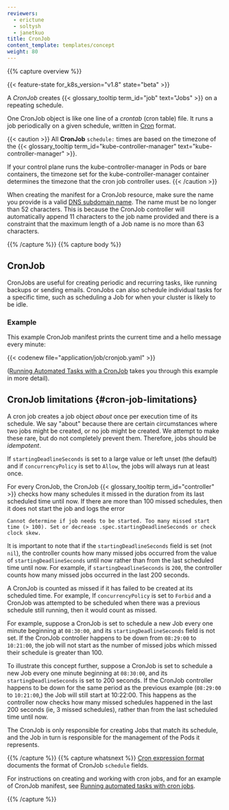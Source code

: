```yaml
---
reviewers:
  - erictune
  - soltysh
  - janetkuo
title: CronJob
content_template: templates/concept
weight: 80
---
```


{{% capture overview %}}

{{< feature-state for_k8s_version="v1.8" state="beta" >}}

A _CronJob_ creates {{< glossary_tooltip term_id="job" text="Jobs" >}} on a
repeating schedule.

One CronJob object is like one line of a _crontab_ (cron table) file. It runs a
job periodically on a given schedule, written in
[Cron](https://en.wikipedia.org/wiki/Cron) format.

{{< caution >}} All **CronJob** `schedule:` times are based on the timezone of
the
{{< glossary_tooltip term_id="kube-controller-manager" text="kube-controller-manager" >}}.

If your control plane runs the kube-controller-manager in Pods or bare
containers, the timezone set for the kube-controller-manager container
determines the timezone that the cron job controller uses. {{< /caution >}}

When creating the manifest for a CronJob resource, make sure the name you
provide is a valid
[DNS subdomain name](/docs/concepts/overview/working-with-objects/names#dns-subdomain-names).
The name must be no longer than 52 characters. This is because the CronJob
controller will automatically append 11 characters to the job name provided and
there is a constraint that the maximum length of a Job name is no more than 63
characters.

{{% /capture %}} {{% capture body %}}

## CronJob

CronJobs are useful for creating periodic and recurring tasks, like running
backups or sending emails. CronJobs can also schedule individual tasks for a
specific time, such as scheduling a Job for when your cluster is likely to be
idle.

### Example

This example CronJob manifest prints the current time and a hello message every
minute:

{{< codenew file="application/job/cronjob.yaml" >}}

([Running Automated Tasks with a CronJob](/docs/tasks/job/automated-tasks-with-cron-jobs/)
takes you through this example in more detail).

## CronJob limitations {#cron-job-limitations}

A cron job creates a job object _about_ once per execution time of its schedule.
We say "about" because there are certain circumstances where two jobs might be
created, or no job might be created. We attempt to make these rare, but do not
completely prevent them. Therefore, jobs should be _idempotent_.

If `startingDeadlineSeconds` is set to a large value or left unset (the default)
and if `concurrencyPolicy` is set to `Allow`, the jobs will always run at least
once.

For every CronJob, the CronJob {{< glossary_tooltip term_id="controller" >}}
checks how many schedules it missed in the duration from its last scheduled time
until now. If there are more than 100 missed schedules, then it does not start
the job and logs the error

```
Cannot determine if job needs to be started. Too many missed start time (> 100). Set or decrease .spec.startingDeadlineSeconds or check clock skew.
```

It is important to note that if the `startingDeadlineSeconds` field is set (not
`nil`), the controller counts how many missed jobs occurred from the value of
`startingDeadlineSeconds` until now rather than from the last scheduled time
until now. For example, if `startingDeadlineSeconds` is `200`, the controller
counts how many missed jobs occurred in the last 200 seconds.

A CronJob is counted as missed if it has failed to be created at its scheduled
time. For example, If `concurrencyPolicy` is set to `Forbid` and a CronJob was
attempted to be scheduled when there was a previous schedule still running, then
it would count as missed.

For example, suppose a CronJob is set to schedule a new Job every one minute
beginning at `08:30:00`, and its `startingDeadlineSeconds` field is not set. If
the CronJob controller happens to be down from `08:29:00` to `10:21:00`, the job
will not start as the number of missed jobs which missed their schedule is
greater than 100.

To illustrate this concept further, suppose a CronJob is set to schedule a new
Job every one minute beginning at `08:30:00`, and its `startingDeadlineSeconds`
is set to 200 seconds. If the CronJob controller happens to be down for the same
period as the previous example (`08:29:00` to `10:21:00`,) the Job will still
start at 10:22:00. This happens as the controller now checks how many missed
schedules happened in the last 200 seconds (ie, 3 missed schedules), rather than
from the last scheduled time until now.

The CronJob is only responsible for creating Jobs that match its schedule, and
the Job in turn is responsible for the management of the Pods it represents.

{{% /capture %}} {{% capture whatsnext %}}
[Cron expression format](https://pkg.go.dev/github.com/robfig/cron?tab=doc#hdr-CRON_Expression_Format)
documents the format of CronJob `schedule` fields.

For instructions on creating and working with cron jobs, and for an example of
CronJob manifest, see
[Running automated tasks with cron jobs](/docs/tasks/job/automated-tasks-with-cron-jobs).

{{% /capture %}}
